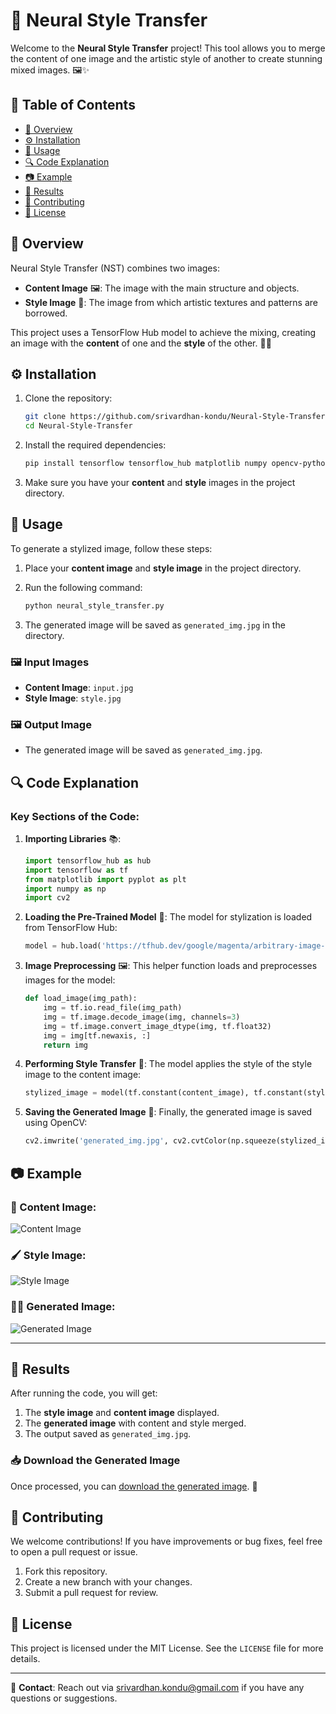 
# 🎨 Neural Style Transfer

Welcome to the **Neural Style Transfer** project! This tool allows you to merge the content of one image and the artistic style of another to create stunning mixed images. 🖼️✨

## 📝 Table of Contents

- [🌟 Overview](#-overview)
- [⚙️ Installation](#-installation)
- [🚀 Usage](#-usage)
- [🔍 Code Explanation](#-code-explanation)
- [📷 Example](#-example)
- [🎉 Results](#-results)
- [🤝 Contributing](#-contributing)
- [📄 License](#-license)

## 🌟 Overview

Neural Style Transfer (NST) combines two images:
- **Content Image** 🖼️: The image with the main structure and objects.
- **Style Image** 🎨: The image from which artistic textures and patterns are borrowed.

This project uses a TensorFlow Hub model to achieve the mixing, creating an image with the **content** of one and the **style** of the other. 🧑‍🎨

## ⚙️ Installation

1. Clone the repository:  
   ```bash
   git clone https://github.com/srivardhan-kondu/Neural-Style-Transfer.git
   cd Neural-Style-Transfer
   ```

2. Install the required dependencies:  
   ```bash
   pip install tensorflow tensorflow_hub matplotlib numpy opencv-python
   ```

3. Make sure you have your **content** and **style** images in the project directory.

## 🚀 Usage

To generate a stylized image, follow these steps:

1. Place your **content image** and **style image** in the project directory.
2. Run the following command:  
   ```bash
   python neural_style_transfer.py
   ```

3. The generated image will be saved as `generated_img.jpg` in the directory.

### 🖼️ Input Images
- **Content Image**: `input.jpg`
- **Style Image**: `style.jpg`

### 🖼️ Output Image
- The generated image will be saved as `generated_img.jpg`.

## 🔍 Code Explanation

### Key Sections of the Code:

1. **Importing Libraries** 📚:
    ```python
    import tensorflow_hub as hub
    import tensorflow as tf
    from matplotlib import pyplot as plt
    import numpy as np
    import cv2
    ```

2. **Loading the Pre-Trained Model** 🚀:
    The model for stylization is loaded from TensorFlow Hub:
    ```python
    model = hub.load('https://tfhub.dev/google/magenta/arbitrary-image-stylization-v1-256/2')
    ```

3. **Image Preprocessing** 🖼️:
    This helper function loads and preprocesses images for the model:
    ```python
    def load_image(img_path):
        img = tf.io.read_file(img_path)
        img = tf.image.decode_image(img, channels=3)
        img = tf.image.convert_image_dtype(img, tf.float32)
        img = img[tf.newaxis, :]
        return img
    ```

4. **Performing Style Transfer** 🎨:
    The model applies the style of the style image to the content image:
    ```python
    stylized_image = model(tf.constant(content_image), tf.constant(style_image))[0]
    ```

5. **Saving the Generated Image** 💾:
    Finally, the generated image is saved using OpenCV:
    ```python
    cv2.imwrite('generated_img.jpg', cv2.cvtColor(np.squeeze(stylized_image)*255, cv2.COLOR_BGR2RGB))
    ```

## 📷 Example

### 🎨 Content Image:
![Content Image](./input.png)

### 🖌️ Style Image:
![Style Image](./style.png)

### 🧑‍🎨 Generated Image:
![Generated Image](./generated_image.png)

---

## 🎉 Results

After running the code, you will get:

1. The **style image** and **content image** displayed.
2. The **generated image** with content and style merged.
3. The output saved as `generated_img.jpg`.

### 📥 Download the Generated Image
Once processed, you can [download the generated image](generated_img.jpg). 🎨

## 🤝 Contributing

We welcome contributions! If you have improvements or bug fixes, feel free to open a pull request or issue.

1. Fork this repository.
2. Create a new branch with your changes.
3. Submit a pull request for review.

## 📄 License

This project is licensed under the MIT License. See the `LICENSE` file for more details.

---

📩 **Contact**: Reach out via [srivardhan.kondu@gmail.com](mailto:srivardhan.kondu@gmail.com) if you have any questions or suggestions.
